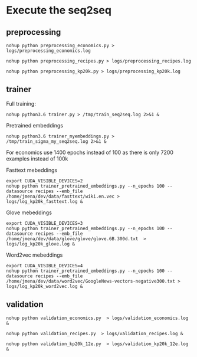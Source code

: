 # Execute the seq2seq

## preprocessing

```
nohup python preprocessing_economics.py > logs/preprocessing_economics.log
```

```
nohup python preprocessing_recipes.py > logs/preprocessing_recipes.log
```

```
nohup python preprocessing_kp20k.py > logs/preprocessing_kp20k.log
```

## trainer

Full training:
```
nohup python3.6 trainer.py > /tmp/train_seq2seq.log 2>&1 &
```
Pretrained embeddings
```
nohup python3.6 trainer_myembeddings.py > /tmp/train_sigma_my_seq2seq.log 2>&1 &
```

For economics use 1400 epochs instead of 100 as there is only 7200 examples instead of 100k

Fasttext mebeddings
```
export CUDA_VISIBLE_DEVICES=2
nohup python trainer_pretrained_embeddings.py --n_epochs 100 --datasource recipes --emb_file /home/jmena/dev/data/fasttext/wiki.en.vec > logs/log_kp20k_fasttext.log &
```
Glove mebeddings
```
export CUDA_VISIBLE_DEVICES=3
nohup python trainer_pretrained_embeddings.py --n_epochs 100 --datasource recipes --emb_file /home/jmena/dev/data/glove/glove/glove.6B.300d.txt  > logs/log_kp20k_glove.log &
```
Word2vec mebeddings
```
export CUDA_VISIBLE_DEVICES=4
nohup python trainer_pretrained_embeddings.py --n_epochs 100 --datasource recipes --emb_file /home/jmena/dev/data/word2vec/GoogleNews-vectors-negative300.txt > logs/log_kp20k_word2vec.log &
```

## validation

```
nohup python validation_economics.py  > logs/validation_economics.log &
```
```
nohup python validation_recipes.py  > logs/validation_recipes.log &
```
```
nohup python validation_kp20k_12e.py  > logs/validation_kp20k_12e.log &
```
